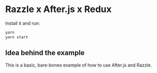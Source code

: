 # Razzle x After.js x Redux

Install it and run:

```bash
yarn
yarn start
```

## Idea behind the example

This is a basic, bare-bones example of how to use After.js and Razzle.
